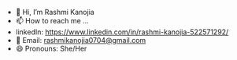 - 👋 Hi, I’m Rashmi Kanojia
- 📫 How to reach me ...
-  linkedIn: https://www.linkedin.com/in/rashmi-kanojia-522571292/ 
- 📧 Email: rashmikanojia0704@gmail.com
- 😄 Pronouns: She/Her
